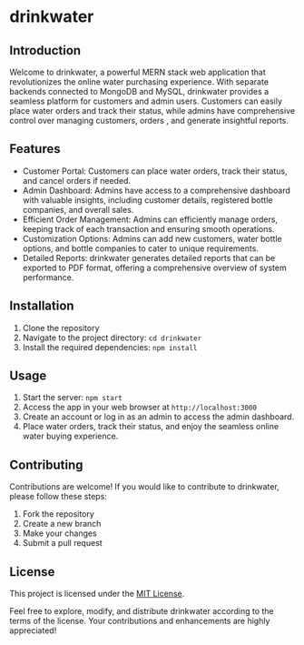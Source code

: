 # drinkwater

## Introduction

Welcome to drinkwater, a powerful MERN stack web application that revolutionizes the online water purchasing experience. With separate backends connected to MongoDB and MySQL, drinkwater provides a seamless platform for customers and admin users. Customers can easily place water orders and track their status, while admins have comprehensive control over managing customers, orders , and generate insightful reports. 

## Features

- Customer Portal: Customers can place water orders, track their status, and cancel orders if needed.
- Admin Dashboard: Admins have access to a comprehensive dashboard with valuable insights, including customer details, registered bottle companies, and overall sales.
- Efficient Order Management: Admins can efficiently manage orders, keeping track of each transaction and ensuring smooth operations.
- Customization Options: Admins can add new customers, water bottle options, and bottle companies to cater to unique requirements.
- Detailed Reports: drinkwater generates detailed reports that can be exported to PDF format, offering a comprehensive overview of system performance.

## Installation

1. Clone the repository
2. Navigate to the project directory: `cd drinkwater`
3. Install the required dependencies: `npm install`

## Usage

1. Start the server: `npm start`
2. Access the app in your web browser at `http://localhost:3000`
3. Create an account or log in as an admin to access the admin dashboard.
4. Place water orders, track their status, and enjoy the seamless online water buying experience.

## Contributing

Contributions are welcome! If you would like to contribute to drinkwater, please follow these steps:

1. Fork the repository
2. Create a new branch
3. Make your changes
4. Submit a pull request

## License

This project is licensed under the [MIT License](LICENSE).

Feel free to explore, modify, and distribute drinkwater according to the terms of the license. Your contributions and enhancements are highly appreciated!


